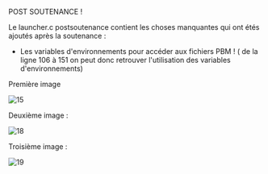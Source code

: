 POST SOUTENANCE !

Le launcher.c postsoutenance contient les choses manquantes qui ont étés ajoutés après la soutenance :

-  Les variables d'environnements pour accéder aux fichiers PBM !
  ( de la ligne 106 à 151 on peut donc retrouver l'utilisation des variables d'environnements)
  
  Première image
  
  ![15](https://cloud.githubusercontent.com/assets/23298751/21266987/a37c2084-c3a8-11e6-94f0-0540416079f0.PNG)

  Deuxième image :
  
  ![18](https://cloud.githubusercontent.com/assets/23298751/21267509/f669f2f6-c3aa-11e6-9ad0-288e3c849482.PNG)


  Troisième image : 
  
  ![19](https://cloud.githubusercontent.com/assets/23298751/21267775/11479da2-c3ac-11e6-9896-d9216178044a.PNG)
  
